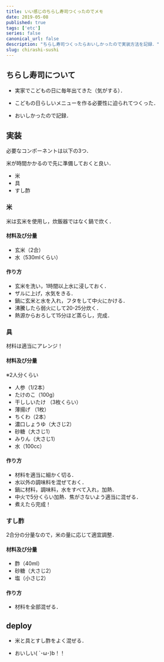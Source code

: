 ```yaml
---
title: いい感じのちらし寿司つくったのでメモ
date: 2019-05-08
published: true
tags: ['etc']
series: false
canonical_url: false
description: "ちらし寿司つくったらおいしかったので実装方法を記録．"
slug: chirashi-sushi
---
```



## **ちらし寿司について**

- 実家でこどもの日に毎年出てきた（気がする）．

- こどもの日らしいメニューを作る必要性に迫られてつくった．

- おいしかったので記録．

## **実装**

必要なコンポーネントは以下の3つ．

米が時間かかるので先に準備しておくと良い．

- 米
- 具
- すし酢

### **米**

米は玄米を使用し，炊飯器ではなく鍋で炊く．

#### **材料及び分量**

- 玄米（2合）
- 水（530mlくらい）

#### **作り方**

- 玄米を洗い，1時間以上水に浸しておく．
- ザルに上げ，水気をきる．
- 鍋に玄米と水を入れ，フタをして中火にかける．
- 沸騰したら弱火にして20-25分炊く．
- 熱源からおろして15分ほど蒸らし，完成．

### **具**

材料は適当にアレンジ！

#### **材料及び分量**

※2人分くらい

- 人参（1/2本）
- たけのこ（100g）
- 干ししいたけ （3枚くらい）
- 薄揚げ （1枚）
- ちくわ（2本）
- 濃口しょうゆ（大さじ2）
- 砂糖（大さじ1）
- みりん（大さじ1）
- 水（100cc）

#### **作り方**

- 材料を適当に細かく切る．
- 水以外の調味料を混ぜておく．
- 鍋に材料，調味料，水をすべて入れ，加熱．
- 中火で5分くらい加熱．焦がさないよう適当に混ぜる．
- 煮えたら完成！

### **すし酢**

2合分の分量なので，米の量に応じて適宜調整．

#### **材料及び分量**

- 酢（40ml）
- 砂糖（大さじ2）
- 塩（小さじ2）

#### **作り方**

- 材料を全部混ぜる．

## **deploy**

- 米と具とすし酢をよく混ぜる．

- おいしい( `･ω･)b！！